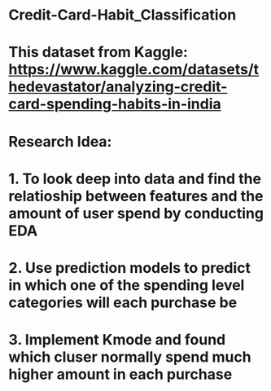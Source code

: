 # Credit-Card-Habit_Classification

# This dataset from Kaggle: https://www.kaggle.com/datasets/thedevastator/analyzing-credit-card-spending-habits-in-india

# Research Idea: 
# 1. To look deep into data and find the relatioship between features and the amount of user spend by conducting EDA
# 2. Use prediction models to predict in which one of the spending level categories will each purchase be
# 3. Implement Kmode and found which cluser normally spend much higher amount in each purchase
